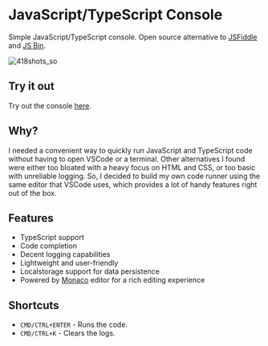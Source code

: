 # JavaScript/TypeScript Console

Simple JavaScript/TypeScript console. Open source alternative to [JSFiddle](https://jsfiddle.net) and [JS Bin](https://jsbin.com).

![418shots_so](https://github.com/sonnyt/console/assets/183387/bcb1ce20-c983-43c9-aefa-5ce8d546eb82)

## Try it out
Try out the console [here](https://console.sonnyt.com).

## Why?
I needed a convenient way to quickly run JavaScript and TypeScript code without having to open VSCode or a terminal. Other alternatives I found were either too bloated with a heavy focus on HTML and CSS, or too basic with unreliable logging. So, I decided to build my own code runner using the same editor that VSCode uses, which provides a lot of handy features right out of the box.

## Features
- TypeScript support
- Code completion
- Decent logging capabilities
- Lightweight and user-friendly
- Localstorage support for data persistence
- Powered by [Monaco](https://microsoft.github.io/monaco-editor/) editor for a rich editing experience

## Shortcuts
- `CMD/CTRL+ENTER` - Runs the code.
- `CMD/CTRL+K` - Clears the logs.
